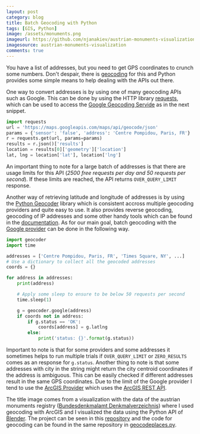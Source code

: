 ```yaml
---
layout: post
category: blog
title: Batch Geocoding with Python
tags: [GIS, Python]
image: /assets/monuments.png
imageurl: https://github.com/njanakiev/austrian-monuments-visualization
imagesource: austrian-monuments-visualization
comments: true
---
```


You have a list of addresses, but you need to get GPS coordinates to crunch some numbers. Don't despair, there is [geocoding][geocoding] for this and Python provides some simple means to help dealing with the APIs out there.

One way to convert addresses is by using one of many geocoding APIs such as Google. This can be done by using the HTTP library [requests][requests], which can be used to access the [Google Geocoding Servide][geocoding google] as in the next snippet.


```python
import requests
url = 'https://maps.googleapis.com/maps/api/geocode/json'
params = {'sensor': 'false', 'address': 'Centre Pompidou, Paris, FR'}
r = requests.get(url, params=params)
results = r.json()['results']
location = results[0]['geometry']['location']
lat, lng = location['lat'], location['lng']
```

An important thing to note for a large batch of addresses is that there are usage limits for this API (_2500 free requests per day and 50 requests per second_). If these limits are reached, the API returns `OVER_QUERY_LIMIT` response.

Another way of retrieving latitude and longitude of addresses is by using the [Python Geocoder][geocoder] library which is consistent accross multiple geocoding providers and quite easy to use. It also provides reverse geocoding, geocoding of IP addresses and some other handy tools which can be found in the [documentation][geocoder docs]. As for our main goal, batch geocoding with the [Google provider][geocoder google] can be done in the following way.

```python
import geocoder
import time

addresses = ['Centre Pompidou, Paris, FR', 'Times Square, NY', ...]
# Use a dictionary to collect all the geocoded addresses
coords = {}

for address in addresses:
    print(address)

    # Apply some sleep to ensure to be below 50 requests per second
    time.sleep(1)

    g = geocoder.google(address)
    if coords not in address:
        if g.status == 'OK':
            coords[address] = g.latlng
        else:
            print('status: {}'.format(g.status))
```

Important to note is that for some providers and some addresses it sometimes helps to run multiple trials if `OVER_QUERY_LIMIT` or `ZERO_RESULTS` comes as an response for `g.status`. Another thing to note is that some addresses with city in the string might return the city centroid coordinates if the address is ambiguous. This can be easily checked if different addresses result in the same GPS coordinates. Due to the limit of the Google provider I tend to use the [ArcGIS Provider][geocoder arcgis] which uses the [ArcGIS REST API][arcgis rest api]. 

The title image comes from a visualization with the data of the austrian monuments registry ([Bundesdenkmalamt Denkmalverzeichnis][monuments registry]) where I used geocoding with ArcGIS and I visualized the data using the Python API of [Blender][blender]. The project can be seen in this [repository][monuments visualization] and the code for geocoding can be found in the same repository in [geocodeplaces.py][monuments geocodeplaces].


[geocoding]: https://en.wikipedia.org/wiki/Geocoding
[requests]: http://docs.python-requests.org/en/master/
[geocoding google]: https://developers.google.com/maps/documentation/javascript/geocodinghttps://developers.google.com/maps/documentation/javascript/geocoding
[geocoder]: https://github.com/DenisCarriere/geocoder
[geocoder docs]: http://geocoder.readthedocs.io/
[geocoder google]: http://geocoder.readthedocs.io/providers/Google.html
[geocoder arcgis]: http://geocoder.readthedocs.io/providers/ArcGIS.html
[arcgis rest api]: https://developers.arcgis.com/rest/geocode/api-reference/overview-world-geocoding-service.htm
[monuments registry]: https://bda.gv.at/de/denkmalverzeichnis/#oesterreich-gesamt
[monuments visualization]: https://github.com/njanakiev/austrian-monuments-visualization
[monuments geocodeplaces]: https://github.com/njanakiev/austrian-monuments-visualization/blob/master/geocodeplaces.py
[blender]: https://www.blender.org/
